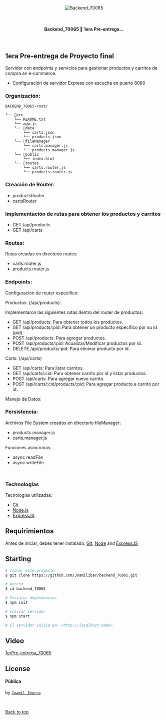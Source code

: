<div align="center" id="top"> 
  <img src="./.github/app.gif" alt="Backend_70065" />

&#xa0;

  <!-- <a href="https://backend_70065.netlify.app">Demo</a> -->
</div>
<!-- 
<h1 align="center">1era Pre-entrega - Backend_70065</h1>

<p align="center">
  <img alt="Github top language" src="https://img.shields.io/github/languages/top/{{joamilibar}}/backend_70065?color=56BEB8">

  <img alt="Github language count" src="https://img.shields.io/github/languages/count/{{YOUR_GITHUB_USERNAME}}/backend_70065?color=56BEB8">

  <img alt="Repository size" src="https://img.shields.io/github/repo-size/{{YOUR_GITHUB_USERNAME}}/backend_70065?color=56BEB8">

  <img alt="License" src="https://img.shields.io/github/license/{{YOUR_GITHUB_USERNAME}}/backend_70065?color=56BEB8">
 -->
  <!-- <img alt="Github issues" src="https://img.shields.io/github/issues/{{YOUR_GITHUB_USERNAME}}/backend_70065?color=56BEB8" /> -->

  <!-- <img alt="Github forks" src="https://img.shields.io/github/forks/{{YOUR_GITHUB_USERNAME}}/backend_70065?color=56BEB8" /> -->

  <!-- <img alt="Github stars" src="https://img.shields.io/github/stars/{{YOUR_GITHUB_USERNAME}}/backend_70065?color=56BEB8" /> -->
</p>

<!-- Status -->

<h4 align="center">
	  Backend_70065 🚀 1era Pre-entrega...  
</h4>

<br>

## 1era Pre-entrega de Proyecto final

Servidor con endpoints y servicios para gestionar productos y carritos de compra en e-commerce.

- Configuración de servidor Express con escucha en puerto 8080

### Organización:

    BACKEND_70065-root/

```
└── 📁src
    └── README.txt
    └── app.js
    └── 📁data
        └── carts.json
        └── products.json
    └── 📁fileManager
        └── carts.manager.js
        └── products.manager.js
    └── 📁public
        └── index.html
    └── 📁routes
        └── carts.router.js
        └── products.router.js
```

### Creación de Router:

- productsRouter
- cartsRouter

### Implementación de rutas para obtener los productos y carritos

- GET /api/products
- GET /api/carts

### Routes:

Rutas creadas en directorio routes:

- carts.router.js
- products.router.js

### Endpoints:

Configuración de router específico:

Productos: (/api/products):

Implementaron las siguientes rutas dentro del router de productos:

- GET /api/products: Para obtener todos los productos.
- GET /api/products/:pid: Para obtener un producto específico por su id (pid).
- POST /api/products: Para agregar productos.
- POST /api/products/:pid: Acualizar/Modificar productos por id.
- DELETE /api/products/:pid: Para elminar producto por id.

Carts: (/api/carts)

- GET /api/carts: Para listar carritos.
- GET /api/carts/:cid: Para obtener carrito por id y listar productos.
- POST /api/carts: Para agregar nuevo carrito.
- POST /api/carts/:cid/products/:pid: Para agregar producto a carrito por id.

Manejo de Datos:

### Persistencia:

Archivos File System creados en directorio fileManager:

- products.manager.js
- carts.manager.js

Funciones asincronas:

- async readFile
- async writeFile

```


```

### Technologias

Tecnologías utilizadas:

- [Git](<[Git](https://git-scm.com)>)
- [Node.js](https://nodejs.org/en/)
- [ExpressJS](https://expressjs.com/)

## Requirimientos

Antes de iniciar, debes tener instalado: [Git](https://git-scm.com), [Node](https://nodejs.org/en/) and [ExpressJS](https://expressjs.com/)

## Starting

```bash
# Clonar este proyecto
$ git clone https://github.com/Joamilibar/backend_70065.git

# Acceso
$ cd backend_70065

# Instalar dependencias
$ npm init

# Iniciar servidor
$ npm start

# El servidor inicia en: <http://localhost:8080>
```

## Video

[1erPre-entrega_70065](https://www.loom.com/share/c8d92bb4d6fb4224923e2ce7b285d775?sid=176b18a3-f8ad-422a-80f7-3c722635686c)

## License

#### Pública

<!-- This project is under license from MIT. For more details, see the [LICENSE](LICENSE.md) file. -->

by <a href="https://github.com/Joamilibar" target="_blank">`Joamil Ibarra`</a>

&#xa0;

<a href="#top">Back to top</a>
